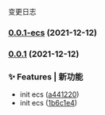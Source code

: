 变更日志
### [0.0.1-ecs](https://github.com/JL-Code/automation-vue/compare/v0.0.1...v0.0.1-ecs) (2021-12-12)

### [0.0.1](https://github.com/JL-Code/automation-vue/compare/v2.2.1...v0.0.1) (2021-12-12)


### ✨ Features | 新功能

* init ecs ([a441220](https://github.com/JL-Code/automation-vue/commit/a4412200472b8f5858fd591c232af51937a0669b))
* init ecs ([1b6c1e4](https://github.com/JL-Code/automation-vue/commit/1b6c1e4b206978cc0937cce3fd243d8aefeef107))
